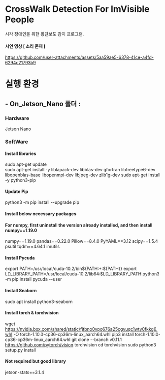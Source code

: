 # CrossWalk Detection For ImVisible People

시각 장애인을 위한 횡단보도 감지 프로그램.

#### 시연 영상 [ 소리 존재 ]
https://github.com/user-attachments/assets/5aa59ae5-6378-41ce-a4fd-6294c21793b9



# 실행 환경

## - On_Jetson_Nano 폴더 :
### Hardware
Jetson Nano
### SoftWare
#### Install libraries
sudo apt-get update
<Br>
sudo apt-get install -y liblapack-dev libblas-dev gfortran libfreetype6-dev libopenblas-base libopenmpi-dev libjpeg-dev zlib1g-dev
sudo apt-get install -y python3-pip

#### Update Pip
python3 -m pip install --upgrade pip

#### Install below necessary packages
#### For numpy, first uninstall the version already installed, and then install numpy==1.19.0
numpy==1.19.0
pandas==0.22.0
Pillow==8.4.0
PyYAML==3.12
scipy==1.5.4
psutil
tqdm==4.64.1
imutils

#### Install Pycuda
export PATH=/usr/local/cuda-10.2/bin${PATH:+:${PATH}}
export LD_LIBRARY_PATH=/usr/local/cuda-10.2/lib64:$LD_LIBRARY_PATH
python3 -m pip install pycuda --user

#### Install Seaborn
sudo apt install python3-seaborn

#### Install torch & torchvision
wget https://nvidia.box.com/shared/static/fjtbno0vpo676a25cgvuqc1wty0fkkg6.whl -O torch-1.10.0-cp36-cp36m-linux_aarch64.whl
pip3 install torch-1.10.0-cp36-cp36m-linux_aarch64.whl
git clone --branch v0.11.1 https://github.com/pytorch/vision torchvision
cd torchvision
sudo python3 setup.py install 

#### Not required but good library
jetson-stats==3.1.4
